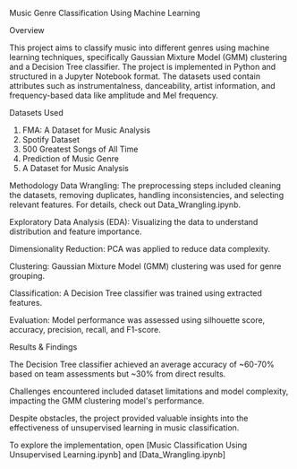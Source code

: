 Music Genre Classification Using Machine Learning

Overview

This project aims to classify music into different genres using machine learning techniques, specifically Gaussian Mixture Model (GMM) clustering and a Decision Tree classifier. The project is implemented in Python and structured in a Jupyter Notebook format. The datasets used contain attributes such as instrumentalness, danceability, artist information, and frequency-based data like amplitude and Mel frequency.

Datasets Used
1. FMA: A Dataset for Music Analysis
2. Spotify Dataset
3. 500 Greatest Songs of All Time
4. Prediction of Music Genre
5. A Dataset for Music Analysis


Methodology
Data Wrangling: The preprocessing steps included cleaning the datasets, removing duplicates, handling inconsistencies, and selecting relevant features. For details, check out Data_Wrangling.ipynb.

Exploratory Data Analysis (EDA): Visualizing the data to understand distribution and feature importance.

Dimensionality Reduction: PCA was applied to reduce data complexity.

Clustering: Gaussian Mixture Model (GMM) clustering was used for genre grouping.

Classification: A Decision Tree classifier was trained using extracted features.

Evaluation: Model performance was assessed using silhouette score, accuracy, precision, recall, and F1-score.


Results & Findings

The Decision Tree classifier achieved an average accuracy of ~60-70% based on team assessments but ~30% from direct results.

Challenges encountered included dataset limitations and model complexity, impacting the GMM clustering model's performance.

Despite obstacles, the project provided valuable insights into the effectiveness of unsupervised learning in music classification.


To explore the implementation, open [Music Classification Using Unsupervised Learning.ipynb] and [Data_Wrangling.ipynb]
